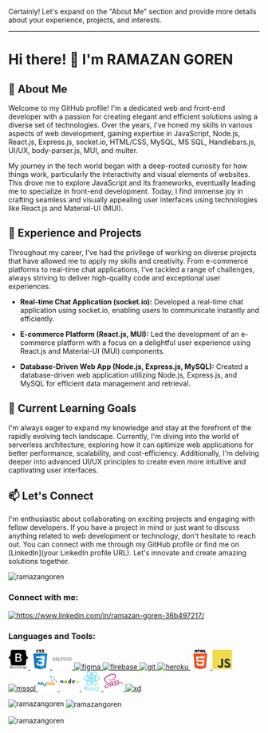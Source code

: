 Certainly! Let's expand on the "About Me" section and provide more details about your experience, projects, and interests.

---

# Hi there! 👋 I'm RAMAZAN GOREN

## 🚀 About Me

Welcome to my GitHub profile! I'm a dedicated web and front-end developer with a passion for creating elegant and efficient solutions using a diverse set of technologies. Over the years, I've honed my skills in various aspects of web development, gaining expertise in JavaScript, Node.js, React.js, Express.js, socket.io, HTML/CSS, MySQL, MS SQL, Handlebars.js, UI/UX, body-parser.js, MUI, and multer.

My journey in the tech world began with a deep-rooted curiosity for how things work, particularly the interactivity and visual elements of websites. This drove me to explore JavaScript and its frameworks, eventually leading me to specialize in front-end development. Today, I find immense joy in crafting seamless and visually appealing user interfaces using technologies like React.js and Material-UI (MUI).

## 💼 Experience and Projects

Throughout my career, I've had the privilege of working on diverse projects that have allowed me to apply my skills and creativity. From e-commerce platforms to real-time chat applications, I've tackled a range of challenges, always striving to deliver high-quality code and exceptional user experiences.

- **Real-time Chat Application (socket.io):** Developed a real-time chat application using socket.io, enabling users to communicate instantly and efficiently.
  
- **E-commerce Platform (React.js, MUI):** Led the development of an e-commerce platform with a focus on a delightful user experience using React.js and Material-UI (MUI) components.

- **Database-Driven Web App (Node.js, Express.js, MySQL):** Created a database-driven web application utilizing Node.js, Express.js, and MySQL for efficient data management and retrieval.

## 🌱 Current Learning Goals

I'm always eager to expand my knowledge and stay at the forefront of the rapidly evolving tech landscape. Currently, I'm diving into the world of serverless architecture, exploring how it can optimize web applications for better performance, scalability, and cost-efficiency. Additionally, I'm delving deeper into advanced UI/UX principles to create even more intuitive and captivating user interfaces.

## 📫 Let's Connect

I'm enthusiastic about collaborating on exciting projects and engaging with fellow developers. If you have a project in mind or just want to discuss anything related to web development or technology, don't hesitate to reach out. You can connect with me through my GitHub profile or find me on [LinkedIn](your LinkedIn profile URL). Let's innovate and create amazing solutions together.


<p align="left"> <img src="https://komarev.com/ghpvc/?username=ramazangoren&label=Profile%20views&color=0e75b6&style=flat" alt="ramazangoren" /> </p>

<h3 align="left">Connect with me:</h3>
<p align="left">
<a href="https://www.linkedin.com/in/ramazan-goren-36b497217/" target="blank"><img align="center" src="https://raw.githubusercontent.com/rahuldkjain/github-profile-readme-generator/master/src/images/icons/Social/linked-in-alt.svg" alt="https://www.linkedin.com/in/ramazan-goren-36b497217/" height="30" width="40" /></a>
</p>

<h3 align="left">Languages and Tools:</h3>
<p align="left"> <a href="https://getbootstrap.com" target="_blank" rel="noreferrer"> <img src="https://raw.githubusercontent.com/devicons/devicon/master/icons/bootstrap/bootstrap-plain-wordmark.svg" alt="bootstrap" width="40" height="40"/> </a> <a href="https://www.w3schools.com/css/" target="_blank" rel="noreferrer"> <img src="https://raw.githubusercontent.com/devicons/devicon/master/icons/css3/css3-original-wordmark.svg" alt="css3" width="40" height="40"/> </a> <a href="https://expressjs.com" target="_blank" rel="noreferrer"> <img src="https://raw.githubusercontent.com/devicons/devicon/master/icons/express/express-original-wordmark.svg" alt="express" width="40" height="40"/> </a> <a href="https://www.figma.com/" target="_blank" rel="noreferrer"> <img src="https://www.vectorlogo.zone/logos/figma/figma-icon.svg" alt="figma" width="40" height="40"/> </a> <a href="https://firebase.google.com/" target="_blank" rel="noreferrer"> <img src="https://www.vectorlogo.zone/logos/firebase/firebase-icon.svg" alt="firebase" width="40" height="40"/> </a> <a href="https://git-scm.com/" target="_blank" rel="noreferrer"> <img src="https://www.vectorlogo.zone/logos/git-scm/git-scm-icon.svg" alt="git" width="40" height="40"/> </a> <a href="https://heroku.com" target="_blank" rel="noreferrer"> <img src="https://www.vectorlogo.zone/logos/heroku/heroku-icon.svg" alt="heroku" width="40" height="40"/> </a> <a href="https://www.w3.org/html/" target="_blank" rel="noreferrer"> <img src="https://raw.githubusercontent.com/devicons/devicon/master/icons/html5/html5-original-wordmark.svg" alt="html5" width="40" height="40"/> </a> <a href="https://developer.mozilla.org/en-US/docs/Web/JavaScript" target="_blank" rel="noreferrer"> <img src="https://raw.githubusercontent.com/devicons/devicon/master/icons/javascript/javascript-original.svg" alt="javascript" width="40" height="40"/> </a> <a href="https://www.microsoft.com/en-us/sql-server" target="_blank" rel="noreferrer"> <img src="https://www.svgrepo.com/show/303229/microsoft-sql-server-logo.svg" alt="mssql" width="40" height="40"/> </a> <a href="https://www.mysql.com/" target="_blank" rel="noreferrer"> <img src="https://raw.githubusercontent.com/devicons/devicon/master/icons/mysql/mysql-original-wordmark.svg" alt="mysql" width="40" height="40"/> </a> <a href="https://nodejs.org" target="_blank" rel="noreferrer"> <img src="https://raw.githubusercontent.com/devicons/devicon/master/icons/nodejs/nodejs-original-wordmark.svg" alt="nodejs" width="40" height="40"/> </a> <a href="https://reactjs.org/" target="_blank" rel="noreferrer"> <img src="https://raw.githubusercontent.com/devicons/devicon/master/icons/react/react-original-wordmark.svg" alt="react" width="40" height="40"/> </a> <a href="https://sass-lang.com" target="_blank" rel="noreferrer"> <img src="https://raw.githubusercontent.com/devicons/devicon/master/icons/sass/sass-original.svg" alt="sass" width="40" height="40"/> </a> <a href="https://www.adobe.com/products/xd.html" target="_blank" rel="noreferrer"> <img src="https://cdn.worldvectorlogo.com/logos/adobe-xd.svg" alt="xd" width="40" height="40"/> </a> </p>

<p><img align="left" src="https://github-readme-stats.vercel.app/api/top-langs?username=ramazangoren&show_icons=true&locale=en&layout=compact" alt="ramazangoren" /></p>

<p>&nbsp;<img align="center" src="https://github-readme-stats.vercel.app/api?username=ramazangoren&show_icons=true&locale=en" alt="ramazangoren" /></p>

<p><img align="center" src="https://github-readme-streak-stats.herokuapp.com/?user=ramazangoren&" alt="ramazangoren" /></p>
